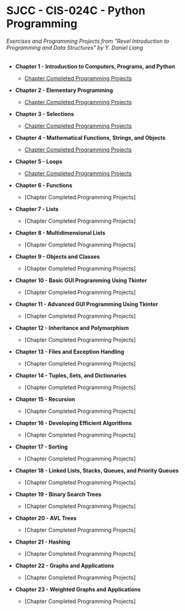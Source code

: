 # SJCC - CIS-024C - Python Programming
###### Exercises and Programming Projects from "Revel Introduction to Programming and Data Structures" by Y. Daniel Liang

- **Chapter 1 - Introduction to Computers, Programs, and Python**
    - [Chapter Completed Programming Projects](https://github.com/MrBanh/SJCC-CIS024C-Python/tree/master/Chapter%2001)

- **Chapter 2 - Elementary Programming**
    - [Chapter Completed Programming Projects](https://github.com/MrBanh/SJCC-CIS024C-Python/tree/master/Chapter%2002)

- **Chapter 3 - Selections**
    - [Chapter Completed Programming Projects](https://github.com/MrBanh/SJCC-CIS024C-Python/tree/master/Chapter%2003)

- **Chapter 4 - Mathematical Functions, Strings, and Objects**
    - [Chapter Completed Programming Projects](https://github.com/MrBanh/SJCC-CIS024C-Python/tree/master/Chapter%2004)

- **Chapter 5 - Loops**
    - [Chapter Completed Programming Projects](https://github.com/MrBanh/SJCC-CIS024C-Python/tree/master/Chapter%2005)
- **Chapter 6 - Functions**
    - [Chapter Completed Programming Projects]
- **Chapter 7 - Lists**
    - [Chapter Completed Programming Projects]
- **Chapter 8 - Multidimensional Lists**
    - [Chapter Completed Programming Projects]
- **Chapter 9 - Objects and Classes**
    - [Chapter Completed Programming Projects]
- **Chapter 10 - Basic GUI Programming Using Tkinter**
    - [Chapter Completed Programming Projects]
- **Chapter 11 - Advanced GUI Programming Using Tkinter**
    - [Chapter Completed Programming Projects]
- **Chapter 12 - Inheritance and Polymorphism**
    - [Chapter Completed Programming Projects]
- **Chapter 13 - Files and Exception Handling**
    - [Chapter Completed Programming Projects]
- **Chapter 14 - Tuples, Sets, and Dictionaries**
    - [Chapter Completed Programming Projects]
- **Chapter 15 - Recursion**
    - [Chapter Completed Programming Projects]
- **Chapter 16 - Developing Efficient Algorithms**
    - [Chapter Completed Programming Projects]
- **Chapter 17 - Sorting**
    - [Chapter Completed Programming Projects]
- **Chapter 18 - Linked Lists, Stacks, Queues, and Priority Queues**
    - [Chapter Completed Programming Projects]
- **Chapter 19 - Binary Search Trees**
    - [Chapter Completed Programming Projects]
- **Chapter 20 - AVL Trees**
    - [Chapter Completed Programming Projects]
- **Chapter 21 - Hashing**
    - [Chapter Completed Programming Projects]
- **Chapter 22 - Graphs and Applications**
    - [Chapter Completed Programming Projects]
- **Chapter 23 - Weighted Graphs and Applications**
    - [Chapter Completed Programming Projects]